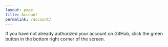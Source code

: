 ```yaml
---
layout: page
title: Account
permalink: /account/
---
```


If you have not already authorized your account on GitHub, click the green button in the bottom right corner of the screen. 

